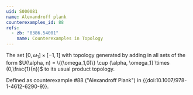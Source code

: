```yaml
---
uid: S000081
name: Alexandroff plank
counterexamples_id: 88
refs:
  - zb: "0386.54001" 
    name: Counterexamples in Topology
---
```

The set $[0,\omega_1] \times [-1,1]$ with topology generated by adding in all sets of the form $U(\alpha, n) = \{(\omega_1,0)\} \cup (\alpha, \omega_1] \times (0,\frac{1}{n})$ to its usual product topology.

Defined as counterexample #88 ("Alexandroff Plank")
in {{doi:10.1007/978-1-4612-6290-9}}.
